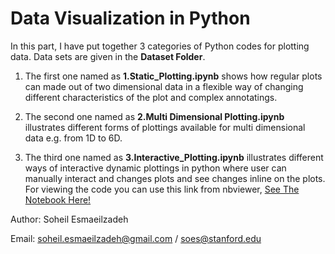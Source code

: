 # Data Visualization in Python

In this part, I have put together 3 categories of Python codes for plotting data. Data sets are given in the __Dataset Folder__. 

1. The first one named as __1.Static_Plotting.ipynb__ shows how regular plots can made out of two dimensional data in a flexible way of changing different characteristics of the plot and complex annotatings.

2. The second one named as __2.Multi Dimensional Plotting.ipynb__ illustrates different forms of plottings available for multi dimensional data e.g. from 1D to 6D.

3. The third one named as __3.Interactive_Plotting.ipynb__ illustrates different ways of interactive dynamic plottings in python where user can manually interact and changes plots and see changes inline on the plots. For viewing the code you can use this link from nbviewer, [See The Notebook Here!](https://nbviewer.jupyter.org/github/soheilesm/MyPublicCodes/blob/master/Data_Visualizations/3.Interactive_Plotting.ipynb)


Author: Soheil Esmaeilzadeh

Email: soheil.esmaeilzadeh@gmail.com / soes@stanford.edu
